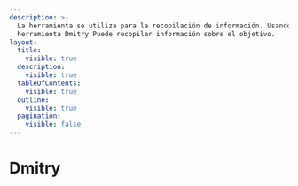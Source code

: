 ```yaml
---
description: >-
  La herramienta se utiliza para la recopilación de información. Usando la
  herramienta Dmitry Puede recopilar información sobre el objetivo.
layout:
  title:
    visible: true
  description:
    visible: true
  tableOfContents:
    visible: true
  outline:
    visible: true
  pagination:
    visible: false
---
```


# Dmitry

